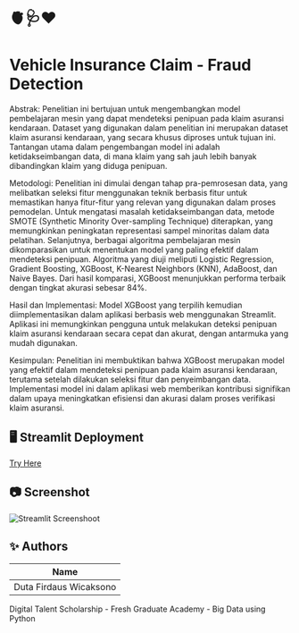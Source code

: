 # 🫀🩺❤️
# Vehicle Insurance Claim - Fraud Detection
Abstrak:
Penelitian ini bertujuan untuk mengembangkan model pembelajaran mesin yang dapat mendeteksi penipuan pada klaim asuransi kendaraan. Dataset yang digunakan dalam penelitian ini merupakan dataset klaim asuransi kendaraan, yang secara khusus diproses untuk tujuan ini. Tantangan utama dalam pengembangan model ini adalah ketidakseimbangan data, di mana klaim yang sah jauh lebih banyak dibandingkan klaim yang diduga penipuan.

Metodologi:
Penelitian ini dimulai dengan tahap pra-pemrosesan data, yang melibatkan seleksi fitur menggunakan teknik berbasis fitur untuk memastikan hanya fitur-fitur yang relevan yang digunakan dalam proses pemodelan. Untuk mengatasi masalah ketidakseimbangan data, metode SMOTE (Synthetic Minority Over-sampling Technique) diterapkan, yang memungkinkan peningkatan representasi sampel minoritas dalam data pelatihan.
Selanjutnya, berbagai algoritma pembelajaran mesin dikomparasikan untuk menentukan model yang paling efektif dalam mendeteksi penipuan. Algoritma yang diuji meliputi Logistic Regression, Gradient Boosting, XGBoost, K-Nearest Neighbors (KNN), AdaBoost, dan Naive Bayes. Dari hasil komparasi, XGBoost menunjukkan performa terbaik dengan tingkat akurasi sebesar 84%.

Hasil dan Implementasi:
Model XGBoost yang terpilih kemudian diimplementasikan dalam aplikasi berbasis web menggunakan Streamlit. Aplikasi ini memungkinkan pengguna untuk melakukan deteksi penipuan klaim asuransi kendaraan secara cepat dan akurat, dengan antarmuka yang mudah digunakan.

Kesimpulan:
Penelitian ini membuktikan bahwa XGBoost merupakan model yang efektif dalam mendeteksi penipuan pada klaim asuransi kendaraan, terutama setelah dilakukan seleksi fitur dan penyeimbangan data. Implementasi model ini dalam aplikasi web memberikan kontribusi signifikan dalam upaya meningkatkan efisiensi dan akurasi dalam proses verifikasi klaim asuransi.

## 🖥️ Streamlit Deployment

[Try Here](-)

## 📷 Screenshot
![Streamlit Screenshoot](-)

## ✨ Authors

|         Name         |        
| -------------------- | 
| Duta Firdaus Wicaksono |

Digital Talent Scholarship - Fresh Graduate Academy - Big Data using Python
